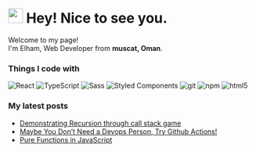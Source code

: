 <h1><img src="https://emojis.slackmojis.com/emojis/images/1531849430/4246/blob-sunglasses.gif?1531849430" width="30"/> Hey! Nice to see you.</h1>


<p>Welcome to my page! </br> I'm Elham, Web Developer from <b>muscat, Oman</b>.</p>
<h3>Things I code with</h3>
<p>
  <img alt="React" src="https://img.shields.io/badge/-React-45b8d8?style=flat-square&logo=react&logoColor=white" />
  <img alt="TypeScript" src="https://img.shields.io/badge/-TypeScript-007ACC?style=flat-square&logo=typescript&logoColor=white" />
  <img alt="Sass" src="https://img.shields.io/badge/-Sass-CC6699?style=flat-square&logo=sass&logoColor=white" />
  <img alt="Styled Components" src="https://img.shields.io/badge/-Styled_Components-db7092?style=flat-square&logo=styled-components&logoColor=white" />
  <img alt="git" src="https://img.shields.io/badge/-Git-F05032?style=flat-square&logo=git&logoColor=white" />
  <img alt="npm" src="https://img.shields.io/badge/-NPM-CB3837?style=flat-square&logo=npm&logoColor=white" />
  <img alt="html5" src="https://img.shields.io/badge/-HTML5-E34F26?style=flat-square&logo=html5&logoColor=white" />
</p>
<h3>My latest posts</h3>
<ul>
  <li>
    <a href="https://medium.com/@elhammth/demonstrating-recursion-through-call-stack-game-c46db38cd4c0">Demonstrating Recursion through call stack game</a>
  </li>
  <li>
    <a href="https://medium.com/@elhammth/maybe-you-dont-need-a-devops-person-try-github-actions-f8d5a3a0e574">Maybe You Don’t Need a Devops Person, Try Github Actions!</a>
  </li>
  <li>
    <a href="https://medium.com/@elhammth/pure-functions-in-javascript-6fa872af5f8b">Pure Functions in JavaScript
</a>
  </li>
</ul>
